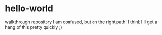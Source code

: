 # hello-world
walkthrough repository
I am confused, but on the right path! I think I'll get a hang of this pretty quickly ;)

